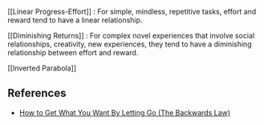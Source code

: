 [[Linear Progress-Effort]] : For simple, mindless, repetitive tasks, effort and reward tend to have a linear relationship.

[[Diminishing Returns]] : For complex novel experiences that involve social relationships, creativity, new experiences, they tend to have a diminishing relationship between effort and reward.

[[Inverted Parabola]]

## References

* [How to Get What You Want By Letting Go (The Backwards Law)](https://www.youtube.com/watch?v=MF7RzKFMuT4)